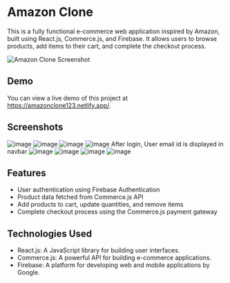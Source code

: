 # Amazon Clone

This is a fully functional e-commerce web application inspired by Amazon, built using React.js, Commerce.js, and Firebase. It allows users to browse products, add items to their cart, and complete the checkout process.

![Amazon Clone Screenshot](screenshot.png)

## Demo
You can view a live demo of this project at https://amazonclone123.netlify.app/.

## Screenshots

![image](https://github.com/AjayAggarwal412/AmazonClone/assets/73030724/b7d20b95-cfa6-4e62-bdab-01ca87208ed2)
![image](https://github.com/AjayAggarwal412/AmazonClone/assets/73030724/55744659-d476-4b54-ab54-c001588684d7)
![image](https://github.com/AjayAggarwal412/AmazonClone/assets/73030724/019fdfb2-0dcf-4fd6-959b-0f1e4e252e1d)
![image](https://github.com/AjayAggarwal412/AmazonClone/assets/73030724/f89cdc35-4fb2-4097-bfbb-024ce8d1c356)
After login, User email id is displayed in navbar
![image](https://github.com/AjayAggarwal412/AmazonClone/assets/73030724/0309525b-19c7-4915-8f80-1d685a31f3dc)
![image](https://github.com/AjayAggarwal412/AmazonClone/assets/73030724/d967fb22-4335-42c4-8d78-782bbaa84848)
![image](https://github.com/AjayAggarwal412/AmazonClone/assets/73030724/f8f0fac1-24d8-4a29-bdb3-1d95f972a56f)
![image](https://github.com/AjayAggarwal412/AmazonClone/assets/73030724/e2ceda58-9d00-412d-8a9a-7ca41a8e9164)

## Features

- User authentication using Firebase Authentication
- Product data fetched from Commerce.js API
- Add products to cart, update quantities, and remove items
- Complete checkout process using the Commerce.js payment gateway

## Technologies Used

- React.js: A JavaScript library for building user interfaces.
- Commerce.js: A powerful API for building e-commerce applications.
- Firebase: A platform for developing web and mobile applications by Google.
